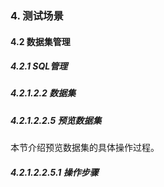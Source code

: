 ### 4. 测试场景

#### 4.2 数据集管理

##### 4.2.1 SQL管理

##### 4.2.1.2.2 数据集

##### 4.2.1.2.2.5 预览数据集

本节介绍预览数据集的具体操作过程。

##### 4.2.1.2.2.5.1 操作步骤
